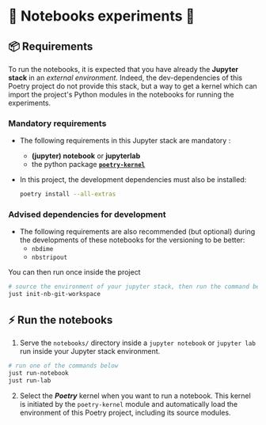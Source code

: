 # 📂 Notebooks experiments 🔬

## 📦 Requirements

To run the notebooks, it is expected that you have already the **Jupyter
stack** in an *external environment*. Indeed, the dev-dependencies of this
Poetry project do not provide this stack, but a way to get a kernel which can
import the project's Python modules in the notebooks for running the
experiments.

### Mandatory requirements

- The following requirements in this Jupyter stack are mandatory :
  - **(jupyter) notebook** or **jupyterlab**
  - the python package [**`poetry-kernel`**](https://github.com/pathbird/poetry-kernel)
- In this project, the development dependencies must also be installed:
  
  ```sh
  poetry install --all-extras
  ```

### Advised dependencies for development

- The following requirements are also recommended (but optional) during the
developments of these notebooks for the versioning to be better:
  - `nbdime`
  - `nbstripout`

You can then run once inside the project

```sh
# source the environment of your jupyter stack, then run the command below
just init-nb-git-workspace
```

## ⚡ Run the notebooks

1. Serve the `notebooks/` directory inside a `jupyter notebook` or `jupyter lab`
run inside your Jupyter stack environment.

  ```sh
  # run one of the commands below
  just run-notebook
  just run-lab
  ```

2. Select the ***Poetry*** kernel when you want to run a notebook. This kernel
is initiated by the `poetry-kernel` module and automatically load the
environment of this Poetry project, including its source modules.
